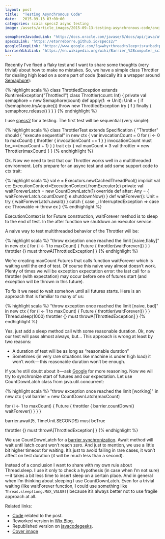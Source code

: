 ```yaml
---
layout: post
title:  "Testing Asynchronous Code"
date:   2015-09-13 03:00:00
categories: scala specs2 async testing
image: /assets/article_images/2015-09-13-testing-asynchronous-code/ancient-art-764930_1920.jpg

semaphoreJavadocLink: "http://docs.oracle.com/javase/8/docs/api/java/util/concurrent/Semaphore.html"
specs2Link: "https://etorreborre.github.io/specs2/"
googleSleepLink: "https://www.google.com/?q=why+thread+sleep+is+a+bad+practice+java"
barrierWikiLink: "https://en.wikipedia.org/wiki/Barrier_%28computer_science%29"
---
```


Recently I’ve fixed a flaky test and I want to share some thoughts (very trivial)
about how to make no mistakes. So, we have a simple class Throttler for dealing
high load on a some part of code (basically it’s a wrapper around
[Semaphore]({{page.semaphoreJavadocLink}})):

{% highlight scala %}
class ThrottledException extends RuntimeException("Throttled!")
class Throttler(count: Int) {
  private val semaphore = new Semaphore(count)
  def apply(f: => Unit): Unit = {
    if (!semaphore.tryAcquire()) throw new ThrottledException
    try {
      f
    } finally {
      semaphore.release()
    }
  }
}
{% endhighlight %}

I use [specs2]({{page.specs2Link}}) for a testing. The first test will be sequential
(very simple):

{% highlight scala %}
class ThrottlerTest extends Specification {
  "Throttler" should {
    "execute sequential" in new ctx {
      var invocationCount = 0
      for (i <- 0 to maxCount) {
        throttler {
          invocationCount += 1
        }
      }
      invocationCount must be_==(maxCount + 1)
    }
  }
  trait ctx {
    val maxCount = 3
    val throttler = new Throttler(maxCount)
  }
}
{% endhighlight %}

Ok. Now we need to test that our Throttler works well in a multithreaded environment.
Let’s prepare for an async test and add some support code to ctx trait:

{% highlight scala %}
val e = Executors.newCachedThreadPool()
implicit val ec: ExecutionContext=ExecutionContext.fromExecutor(e)
private val waitForeverLatch = new CountDownLatch(1)
override def after: Any = {
  waitForeverLatch.countDown()
  e.shutdownNow()
}
def waitForever(): Unit = try {
  waitForeverLatch.await()
} catch {
  case _: InterruptedException =>
  case ex: Throwable => throw ex
}
{% endhighlight %}

ExecutionContext is for Future construction, waitForever method is to sleep to the
end of test. In the after function we shutdown an executor service.

A naive way to test multithreaded behavior of the Throttler will be:

{% highlight scala %}
"throw exception once reached the limit [naive,flaky]" in new ctx {
  for (i <- 1 to maxCount) {
    Future {
      throttler(waitForever())
    }
  }
  throttler {} must throwA[ThrottledException]
}
{% endhighlight %}

We’re creating maxCount Futures that calls function waitForever which is waiting
until the end of test. Of course this naive way almost doesn’t work. Plenty of
times we will be exception expectation error: the last call for a throttler
(with expectation) may occur before one of futures start (and exception will
be thrown in this future).

To fix it we need to wait somehow until all futures starts. Here is an approach
that is familiar to many of us:

{% highlight scala %}
"throw exception once reached the limit [naive, bad]" in new ctx {
  for (i <- 1 to maxCount) {
    Future {
      throttler(waitForever())
    }
  }
  Thread.sleep(1000)
  throttler {} must throwA[ThrottledException]
}
{% endhighlight %}

Yes, just add a sleep method call with some reasonable duration. Ok, now our test
will pass almost always, but… This approach is wrong at least by two reasons:
* A duration of test will be as long as “reasonable duration”
* Sometimes (in very rare situations like machine is under high load) it
won’t work — this reasonable duration won’t be enough.

If you’re still doubt about it — ask [Google]({{page.googleSleepLink}}) for more
reasoning. Now we will try to synchronize start of futures and our expectation.
Let use CountDownLatch class from java.util.concurrent:

{% highlight scala %}
"throw exception once reached the limit [working]" in new ctx {
  val barrier = new CountDownLatch(maxCount)

  for (i <- 1 to maxCount) {
    Future {
      throttler {
        barrier.countDown()
        waitForever()
      }
    }
  }

  barrier.await(5, TimeUnit.SECONDS) must beTrue

  throttler {} must throwA[ThrottledException]
}
{% endhighlight %}

We use CountDownLatch for a [barrier synchronization]({{page.barrierWikiLink}}).
Await method will wait until latch count won’t reach zero. And just to mention,
we use a little bit higher timeout for waiting. It’s just to avoid failing in
rare cases, it won’t affect on test duration (it will be much less than a second).

Instead of a conclusion I want to share with my own rule about Thread.sleep.
I use it only to check a hypothesis (in case when I’m not sure) — it takes a bit
less time to insert sleep on a certain place. And in general when I’m thinking
about sleeping I use CountDownLatch. Even for a trivial waiting (like waitForever
function, I could use something like `Thread.sleep(Long.MAX_VALUE)`) because it’s
always better not to use fragile approach at all.

Related links:
* [Code](https://github.com/dkomanov/scala-junk/blob/master/src/test/scala/com/komanov/examples/ThrottlerTest.scala) related to the post.
* Reworked version in [Wix Blog](http://engineering.wix.com/2015/10/07/testing-asynchronous-code/).
* Republished version on [javacodegeeks](http://www.javacodegeeks.com/2015/10/testing-asynchronous-code.html).
* [Cover image](https://pixabay.com/en/ancient-art-background-cosmos-dark-764930/)
